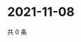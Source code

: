 # 2021-11-08

共 0 条

<!-- BEGIN WEIBO -->
<!-- 最后更新时间 Mon Nov 08 2021 10:28:54 GMT+0800 (China Standard Time) -->

<!-- END WEIBO -->

